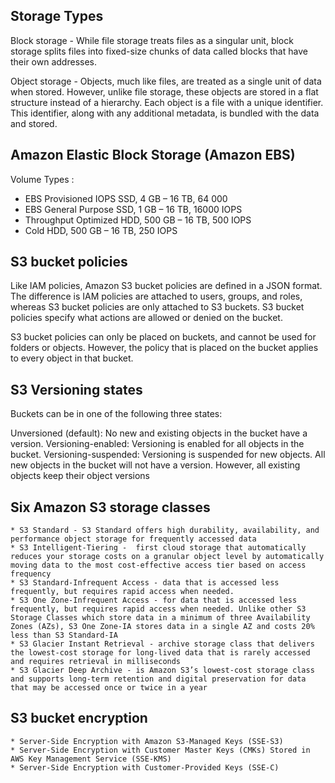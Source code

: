 Storage Types
--------------

Block storage - While file storage treats files as a singular unit, block storage splits files into fixed-size chunks of data called blocks that have their own addresses. 


Object storage - Objects, much like files, are treated as a single unit of data when stored. However, unlike file storage, these objects are stored in a flat structure instead of a hierarchy. Each object is a file with a unique identifier. This identifier, along with any additional metadata, is bundled with the data and stored.

Amazon Elastic Block Storage (Amazon EBS)
-------------------------------------------

Volume Types : 
 * EBS Provisioned IOPS SSD, 4 GB – 16 TB, 64 000
 * EBS General Purpose SSD, 1 GB – 16 TB, 16000 IOPS
 * Throughput Optimized HDD, 500 GB – 16 TB, 500 IOPS
 * Cold HDD, 500 GB – 16 TB, 250 IOPS


S3 bucket policies
--------------------

Like IAM policies, Amazon S3 bucket policies are defined in a JSON format. The difference is IAM policies are attached to users, groups, and roles, whereas S3 bucket policies are only attached to S3 buckets. S3 bucket policies specify what actions are allowed or denied on the bucket.

S3 bucket policies can only be placed on buckets, and cannot be used for folders or objects. However, the policy that is placed on the bucket applies to every object in that bucket.

S3 Versioning states
---------------------

Buckets can be in one of the following three states:

Unversioned (default): No new and existing objects in the bucket have a version.
Versioning-enabled: Versioning is enabled for all objects in the bucket.
Versioning-suspended: Versioning is suspended for new objects. All new objects in the bucket will not have a version. However, all existing objects keep their object versions


Six Amazon S3 storage classes
------------------------------

    * S3 Standard - S3 Standard offers high durability, availability, and performance object storage for frequently accessed data
    * S3 Intelligent-Tiering -  first cloud storage that automatically reduces your storage costs on a granular object level by automatically moving data to the most cost-effective access tier based on access frequency
    * S3 Standard-Infrequent Access - data that is accessed less frequently, but requires rapid access when needed.
    * S3 One Zone-Infrequent Access - for data that is accessed less frequently, but requires rapid access when needed. Unlike other S3 Storage Classes which store data in a minimum of three Availability Zones (AZs), S3 One Zone-IA stores data in a single AZ and costs 20% less than S3 Standard-IA
    * S3 Glacier Instant Retrieval - archive storage class that delivers the lowest-cost storage for long-lived data that is rarely accessed and requires retrieval in milliseconds 
    * S3 Glacier Deep Archive - is Amazon S3’s lowest-cost storage class and supports long-term retention and digital preservation for data that may be accessed once or twice in a year

S3 bucket encryption 
---------------------

    * Server-Side Encryption with Amazon S3-Managed Keys (SSE-S3) 
    * Server-Side Encryption with Customer Master Keys (CMKs) Stored in AWS Key Management Service (SSE-KMS)
    * Server-Side Encryption with Customer-Provided Keys (SSE-C) 
